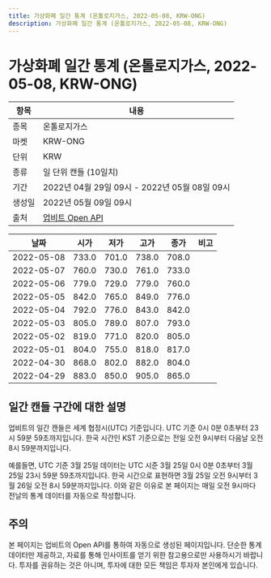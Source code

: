 ```yaml
---
title: 가상화폐 일간 통계 (온톨로지가스, 2022-05-08, KRW-ONG)
description: 가상화폐 일간 통계 (온톨로지가스, 2022-05-08, KRW-ONG)
---
```



가상화폐 일간 통계 (온톨로지가스, 2022-05-08, KRW-ONG)
===

|항목|내용|
|--|--|
|종목|온톨로지가스|
|마켓|KRW-ONG|
|단위|KRW|
|종류|일 단위 캔들 (10일치)|
|기간|2022년 04월 29일 09시 - 2022년 05월 08일 09시|
|생성일|2022년 05월 09일 09시|
|출처|[업비트 Open API](https://docs.upbit.com)|


|날짜|시가|저가|고가|종가|비고|
|--|--|--|--|--|--|
|2022-05-08|733.0|701.0|738.0|708.0|    |
|2022-05-07|760.0|730.0|761.0|733.0|    |
|2022-05-06|779.0|729.0|779.0|760.0|    |
|2022-05-05|842.0|765.0|849.0|776.0|    |
|2022-05-04|792.0|776.0|843.0|842.0|    |
|2022-05-03|805.0|789.0|807.0|793.0|    |
|2022-05-02|819.0|771.0|820.0|805.0|    |
|2022-05-01|804.0|755.0|818.0|817.0|    |
|2022-04-30|868.0|802.0|882.0|804.0|    |
|2022-04-29|883.0|850.0|905.0|865.0|    |


일간 캔들 구간에 대한 설명
---


업비트의 일간 캔들은 세계 협정시(UTC) 기준입니다. 
UTC 기준 0시 0분 0초부터 23시 59분 59초까지입니다. 
한국 시간인 KST 기준으로는 전일 오전 9시부터 다음날 오전 8시 59분까지입니다. 


예를들면, UTC 기준 3월 25일 데이터는 UTC 시준 3월 25일 0시 0분 0초부터 3월 25일 23시 59분 59초까지입니다. 
한국 시간으로 표현하면 3월 25일 오전 9시부터 3월 26일 오전 8시 59분까지입니다. 
이와 같은 이유로 본 페이지는 매일 오전 9시마다 전날의 통계 데이터를 자동으로 작성합니다. 


주의
---


본 페이지는 업비트의 Open API를 통하여 자동으로 생성된 페이지입니다. 
단순한 통계 데이터만 제공하고, 자료를 통해 인사이트를 얻기 위한 참고용으로만 사용하시기 바랍니다. 
투자를 권유하는 것은 아니며, 투자에 대한 모든 책임은 투자자 본인에게 있습니다. 

